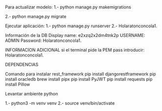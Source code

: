 Para actualizar modelo:
1.- python manage.py makemigrations

2.- python manage.py migrate

Ejecutar aplicación:
1.- python manage.py runserver
2.- Holaratonconcola1.

Información de la DB
Display name: e2xzq2x2dm4tnk2p
USERNAME: ADMIN
Password: Holaratonconcola1.

INFORMACION ADICIONAL
si el terminal pide la PEM pass introducir: Holaratonconcola1.


DEPENDENCIAS

Comando para instalar rest_framework
pip install djangorestframework
pip install oracledb
brew install pipx
pip install PyJWT
pip install requests
pip install Pillow


Levantar ambiente python

1.- python3 -m venv venv
2.- source venv/bin/activate
